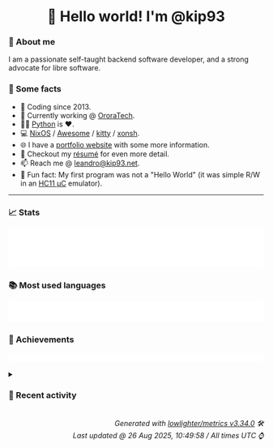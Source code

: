 <!-- README template, populated using this action:
     https://github.com/kip93/kip93/blob/main/.github/workflows/readme.yml. -->

<h1 align="center">👋 Hello world! I'm @kip93</h1> <!-- LOGIN => username -->

### 👤 About me

I am a passionate self-taught backend software developer, and a strong advocate for libre software.


### 💬 Some facts

* 📅 Coding since 2013.
* 💼 Currently working @ [OroraTech](https://ororatech.com/).
* 👨‍💻 [Python](https://github.com/search?q=user%3Akip93&l=python) is ❤️. <!-- LOGIN => username -->
* 💻 [NixOS](https://github.com/NixOS/) /
     [Awesome](https://github.com/awesomeWM/) /
     [kitty](https://github.com/kovidgoyal/kitty/) /
     [xonsh](https://github.com/xonsh/).
* 🌐 I have a [portfolio website](https://kip93.net/) with some more information.
* 📝 Checkout my [résumé](https://kip93.net/resume/) for even more detail.
* 📫 Reach me @ [leandro@kip93.net](mailto:leandro@kip93.net).
* 🎲 Fun fact: My first program was not a "Hello World" (it was simple R/W in an [HC11 µC](https://en.wikipedia.org/wiki/68HC11) emulator).


-----------------------------------------------------------------------------------------------------------------------


### 📈 Stats

![](./stats.svg)


### 📚 Most used languages <!-- by percentage, in decreasing order -->

![](./languages.svg)


### 🏅 Achievements

![](./achievements.svg)


<details> <!-- Last activity -->
<!-- Almost verbatim copy of https://github.com/lowlighter/metrics/blob/latest/source/templates/markdown/partials/activity.ejs, but restructured to be foldable. -->
<summary><h3>📰 Recent activity</h3></summary>

* ➡️ Pushed 53 commits in [kip93/nix](https://github.com/kip93/nix) on branch `master`
  * [#08e42e2](https://github.com/kip93/nix/commit/08e42e2) Merge pull request #13769 from obsidiansystems/simplify-derivation-building-goal

Handle structured attrs, &#34;export references graph&#34; outside of `DerivationBuilder`
  * [#1d3ddb2](https://github.com/kip93/nix/commit/1d3ddb2) Further consolidate environment variable processing outside `DerivationBuilder`

Now, `DerivationBuilder` only concerns itself with `finalEnv` and
`extraFiles`, in straightforward unconditional code. All the fancy
desugaring logic is consolidated in `DerivationBuildingGoal`.

We should better share the pulled-out logic with `nix-shell`/`nix
develop`, which would fill in some missing features, arguably fixing
bugs.
  * [#e3c74f5](https://github.com/kip93/nix/commit/e3c74f5) Desugar structured attrs, &#34;export reference graph&#34; outside `DerivationBuilder`

I think this is a better separation of concerns. `DerivationBuilder`
doesn&#39;t need to to the final, query-heavy details about how these things
are constructed. It just operates on the level of &#34;simple, stupid&#34; files
and environment variables.
  * [#92b10cf](https://github.com/kip93/nix/commit/92b10cf) `DerivationBuilderImpl::writeStructuredAttrs` remove a rewrite

As much as I prefer rewriting the parsed rather than unparsed JSON for
elegance, this gets in the way of the separation of concerns that I am
trying to do.

As a practical matter, any rewriting that this did will also be done by
the second round of rewriting that remains below, so removing this code
should have no effect.
  * [#2767ae3](https://github.com/kip93/nix/commit/2767ae3) Deduplicate &#34;export reference graph&#34; logic a bit

The first part on `drvOptions.exportReferencesGraph` is the same in both
cases. It is just how the information is finally rendered that is
different.
  * [#ca86d34](https://github.com/kip93/nix/commit/ca86d34) Merge pull request #13799 from obsidiansystems/typed-sandbox-paths

Make `sandbox-settings` better typed, get `globals.hh` out of other headers
  * [#a712445](https://github.com/kip93/nix/commit/a712445) Make `Settings::sandboxPaths` well-typed

Parsing logic is moved from `DerivationBuilder`, where is doesn&#39;t
belong, to `Settings` itself, where it does.
  * [#5221263](https://github.com/kip93/nix/commit/5221263) No more `globals.hh` in headers

This is needed to rearrange include order, but I also think it is a good
thing anyways, as we seek to reduce the use of global settings variables
over time.
  * [#bce29ab](https://github.com/kip93/nix/commit/bce29ab) Move header outside Unix-only portion

We&#39;ll neeed some definitions elsewhere
  * [#8463fef](https://github.com/kip93/nix/commit/8463fef) Expose `ChrootPath`, `PathsInChroot`

Will want these for settings in a moment.
  * [#d53c7b8](https://github.com/kip93/nix/commit/d53c7b8) Push `#include` down to `.cc` file

That is where it should be.
  * [#4ab579b](https://github.com/kip93/nix/commit/4ab579b) Remove constructor from `ChrootPath`

I rather use designated initializers.
  * [#0df147b](https://github.com/kip93/nix/commit/0df147b) Bump the version of the SQLite caches

This avoids problems with older versions of Nix that don&#39;t put the
caches in WAL mode. That&#39;s generally not a problem, until you do something like

  nix build --print-out-paths ... | cachix

which deadlocks because cachix tries to switch the caches to truncate
mode, which requires exclusive access. But the first process cannot
make progress because the cachix process isn&#39;t reading from the pipe.
  * [#4ab8ff5](https://github.com/kip93/nix/commit/4ab8ff5) SQLite: Use std::filesystem::path
  * [#349d2c5](https://github.com/kip93/nix/commit/349d2c5) Use WAL mode for SQLite cache databases

With &#34;truncate&#34; mode, if we try to write to the database while another
process has an active write transaction, we&#39;ll block until the other
transaction finishes. This is a problem for the evaluation cache in
particular, since it uses long-running transactions.

WAL mode does not have this issue: it just returns &#34;busy&#34; right away,
so Nix will print

  error (ignored): SQLite database &#39;/home/eelco/.cache/nix/eval-cache-v5/...&#39; is busy

and stop trying to write to the evaluation cache. (This was the
intended/original behaviour, see AttrDb::doSQLite().)
  * [#bb600e1](https://github.com/kip93/nix/commit/bb600e1) Merge pull request #13796 from NixOS/onboarding-room-list

onboarding.md: List the private rooms
  * [#088cc17](https://github.com/kip93/nix/commit/088cc17) Merge pull request #13795 from xokdvium/factor-out-s3url

libstore: Introduce ParsedS3URL type
  * [#4134258](https://github.com/kip93/nix/commit/4134258) onboarding.md: List the private rooms

We forgot one in the latest onboarding
  * [#69fcc2c](https://github.com/kip93/nix/commit/69fcc2c) libstore: Introduce ParsedS3URL type

This systematizes the way our s3:// URLs are parsed in filetransfer.cc.
Yoinked out and refactored out of [1].

[1]: https://github.com/NixOS/nix/pull/13752

Co-authored-by: Bernardo Meurer Costa &lt;beme@anthropic.com&gt;
  * [#5fe6c53](https://github.com/kip93/nix/commit/5fe6c53) nix flake prefetch-inputs: Add

This command fetches all inputs of a flake in parallel.

Example runtime for

  $ chmod -R u+w /tmp/nix2; rm -rf /tmp/nix2; rm ~/.cache/nix/fetcher-cache-v3.sqlite*; rm -rf ~/.cache/nix/tarball-cache/ ~/.cache/nix/gitv3/; time nix flake prefetch-inputs --store /tmp/nix2 https://api.flakehub.com/f/pinned/informalsystems/cosmos.nix/0.3.0/018ce9ed-d0be-7ce5-81b6-a3c6e3ae1187/source.tar.gz

with http-connections = 1:

real    4m11.859s
user    2m6.931s
sys     0m25.619s

and http-connections = 25 (the default):

real    0m57.146s
user    2m49.506s
sys     0m36.008s
  * *On 25 Aug 2025, 21:08:29*
* 🔍 Reviewed [#436761 python3Packages.pycyphal: 1.18.0 -&gt; 1.24.3](https://github.com/NixOS/nixpkgs/pull/436761) in [NixOS/nixpkgs](https://github.com/NixOS/nixpkgs)
  * *On 25 Aug 2025, 16:31:39*
* 🔍 Reviewed [#436761 python3Packages.pycyphal: 1.18.0 -&gt; 1.24.3](https://github.com/NixOS/nixpkgs/pull/436761) in [NixOS/nixpkgs](https://github.com/NixOS/nixpkgs)
  * *On 25 Aug 2025, 15:27:38*
* 🔍 Reviewed [#436199 python3Packages.pkg-about: 1.3.7 -&gt; 1.4.0](https://github.com/NixOS/nixpkgs/pull/436199) in [NixOS/nixpkgs](https://github.com/NixOS/nixpkgs)
  * *On 25 Aug 2025, 14:30:29*
</details>


<h6 align="right"><em>
    Generated with <a href="https://github.com/lowlighter/metrics/tree/latest/">lowlighter/metrics v3.34.0</a> 🛠️<br> <!-- VERSION => MAJOR.minor.patch -->
    Last updated @ 26 Aug 2025, 10:49:58 / All times UTC ⌚ <!-- meta.generated => DD/MM/YYYY, hh:mm -->
</em></h6>
